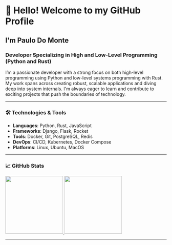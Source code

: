 # 👋 Hello! Welcome to my GitHub Profile

## I'm Paulo Do Monte

### Developer Specializing in High and Low-Level Programming (Python and Rust)

I’m a passionate developer with a strong focus on both high-level programming using Python and low-level systems programming with Rust. My work spans across creating robust, scalable applications and diving deep into system internals. I'm always eager to learn and contribute to exciting projects that push the boundaries of technology.

---

### 🛠️ Technologies & Tools

- **Languages**: Python, Rust, JavaScript
- **Frameworks**: Django, Flask, Rocket
- **Tools**: Docker, Git, PostgreSQL, Redis
- **DevOps**: CI/CD, Kubernetes, Docker Compose
- **Platforms**: Linux, Ubuntu, MacOS

---

### 📈 GitHub Stats

<div>
  <a href="https://github.com/PauloDoMonte">
    <img loading="lazy" height="180em" src="https://github-readme-stats.vercel.app/api/top-langs/?username=PauloDoMonte&layout=compact&langs_count=7&theme=dracula"/>
    <img loading="lazy" height="180em" src="https://github-readme-stats.vercel.app/api?username=PauloDoMonte&show_icons=true&theme=dracula&include_all_commits=true&count_private=true"/>
  </a>
</div>

---
